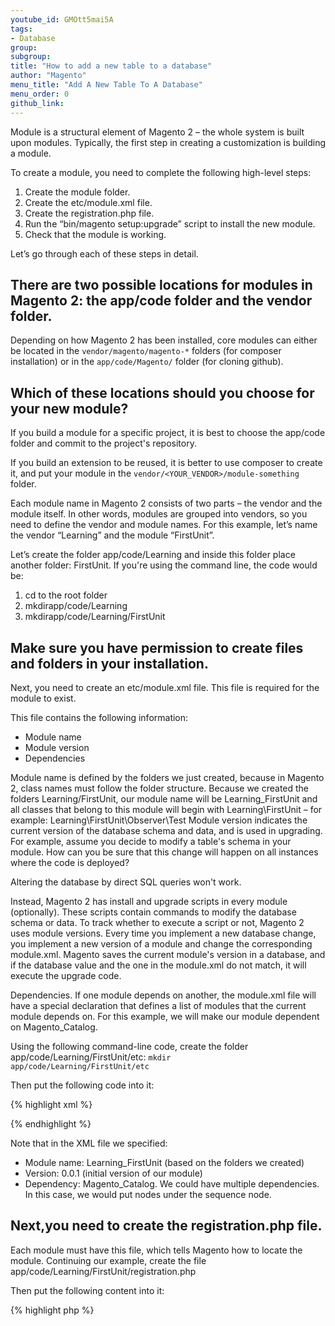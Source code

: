 ```yaml
---
youtube_id: GMOtt5mai5A
tags:
- Database
group:
subgroup:
title: "How to add a new table to a database"
author: "Magento"
menu_title: "Add A New Table To A Database"
menu_order: 0
github_link:
---
```


Module is a structural element of Magento 2 – the whole system is built upon modules. Typically, the first step in creating a customization is building a module.

To create a module, you need to complete the following high-level steps:

1. Create the module folder.
2. Create the etc/module.xml file.
3. Create the registration.php file.
4. Run the “bin/magento setup:upgrade” script to install the new module.
5. Check that the module is working.

Let’s go through each of these steps in detail.

## There are two possible locations for modules in Magento 2: the app/code folder and the vendor folder.

Depending on how Magento 2 has been installed, core modules can either be located in the <code>vendor/magento/magento-*</code> folders (for composer installation) or in the <code>app/code/Magento/</code> folder (for cloning github).

## Which of these locations should you choose for your new module?

If you build a module for a specific project, it is best to choose the app/code folder and commit to the project's repository.

If you build an extension to be reused, it is better to use composer to create it, and put your module in the <code>vendor/&lt;YOUR_VENDOR&gt;/module-something</code> folder.

Each module name in Magento 2 consists of two parts – the vendor and the module itself. In other words, modules are grouped into vendors, so you need to define the vendor and module names. For this example, let’s name the vendor “Learning” and the module “FirstUnit”.

Let’s create the folder app/code/Learning and inside this folder place another folder: FirstUnit. If you're using the command line, the code would be:

1. cd to the root folder
2. mkdirapp/code/Learning
3. mkdirapp/code/Learning/FirstUnit


## Make sure you have permission to create files and folders in your installation.

Next, you need to create an etc/module.xml file. This file is required for the module to exist.

This file contains the following information:

* Module name
* Module version
* Dependencies

Module name is defined by the folders we just created, because in Magento 2, class names must follow the folder structure. Because we created the folders Learning/FirstUnit, our module name will be Learning_FirstUnit and all classes that belong to this module will begin with Learning\FirstUnit – for example: Learning\FirstUnit\Observer\Test
Module version indicates the current version of the database schema and data, and is used in upgrading. For example, assume you decide to modify a table's schema in your module. How can you be sure that this change will happen on all instances where the code is deployed?

Altering the database by direct SQL queries won't work.

Instead, Magento 2 has install and upgrade scripts in every module (optionally). These scripts contain commands to modify the database schema or data. To track whether to execute a script or not, Magento 2 uses module versions. Every time you implement a new database change, you implement a new version of a module and change the corresponding module.xml. Magento saves the current module's version in a database, and if the database value and the one in the module.xml do not match, it will execute the upgrade code.

Dependencies. If one module depends on another, the module.xml file will have a special declaration that defines a list of modules that the current module depends on. For this example, we will make our module dependent on Magento_Catalog.

Using the following command-line code, create the folder app/code/Learning/FirstUnit/etc: <code>mkdir app/code/Learning/FirstUnit/etc</code>

Then put the following code into it:

{% highlight xml %}
<?xml version="1.0"?>
<config xmlns:xsi="http://www.w3.org/2001/XMLSchema-instance" xsi:noNamespaceSchemaLocation="urn:magento:framework:Module/etc/module.xsd">
<module name="Learning_FirstUnit" setup_version="0.0.1"> <sequence>
<module name="Magento_Catalog"/> </sequence>
    </module>
</config>
{% endhighlight %}


Note that in the XML file we specified:
* Module name: Learning_FirstUnit (based on the folders we created)
* Version: 0.0.1 (initial version of our module)
* Dependency: Magento_Catalog. We could have multiple dependencies. In this case, we would put <module
name=”..” /> nodes under the sequence node.

## Next,you need to create the registration.php file.

Each module must have this file, which tells Magento how to locate the module. Continuing our example, create the file
app/code/Learning/FirstUnit/registration.php

Then put the following content into it:

{% highlight php %}
<?php \Magento\Framework\Component\ComponentRegistrar::register(
\Magento\Framework\Component\ComponentRegistrar::MODULE, 'Learning_FirstUnit',
__DIR__
);
{% endhighlight %}

The registration.php is a standardized file that follows the same pattern for all modules.

The only thing that varies is the module name, which in our case is Learning_FirstUnit.

## The next step is to run the “setup:upgrade” command.

Running this command makes your new module active, notifying Magento of its presence.

{% highlight php %}
php bin/magento setup:upgrade
{% endhighlight %}

It should echo a large amount of output, one line of which should be Learning_FirstUnit. Verify that this line of code is there.

## Finally, check that the new module is active.
So far, we haven't added any useful code to our module – it is still empty (and therefore invisible). In order to verify that it has been recognized, check the file app/etc/env.php. It has a list of auto-generated modules that are active.

Never change this list manually!

{% highlight php %}
cat app/etc/env.php | grep Learning_FirstUnit
{% endhighlight %}

Employing these steps, you can successfully create a new module in Magento 2.
